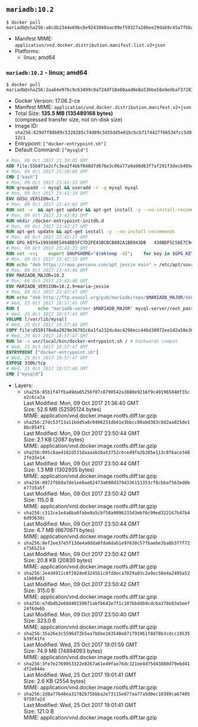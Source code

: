 ## `mariadb:10.2`

```console
$ docker pull mariadb@sha256:a8cdb2344e69bc8e9243860aac09ef59327a106ee29dab9c45a7fbba287ca607
```

-	Manifest MIME: `application/vnd.docker.distribution.manifest.list.v2+json`
-	Platforms:
	-	linux; amd64

### `mariadb:10.2` - linux; amd64

```console
$ docker pull mariadb@sha256:2aa64e976c9c63499c0a724df18e80aad0e8a53bbe58a9edbaf37283e4bd81c4
```

-	Docker Version: 17.06.2-ce
-	Manifest MIME: `application/vnd.docker.distribution.manifest.v2+json`
-	Total Size: **135.5 MB (135489168 bytes)**  
	(compressed transfer size, not on-disk size)
-	Image ID: `sha256:629d7f88b09c5328285c74d09c3d35dd5e61bcbcb71f4427f66534fcc5d012c1`
-	Entrypoint: `["docker-entrypoint.sh"]`
-	Default Command: `["mysqld"]`

```dockerfile
# Mon, 09 Oct 2017 21:30:05 GMT
ADD file:55b071e2cfc3ea2f4bbf048d7d676e3c06a77a9a98d63f7af291f3decb495ec8 in / 
# Mon, 09 Oct 2017 21:30:05 GMT
CMD ["bash"]
# Mon, 09 Oct 2017 23:41:33 GMT
RUN groupadd -r mysql && useradd -r -g mysql mysql
# Mon, 09 Oct 2017 23:41:34 GMT
ENV GOSU_VERSION=1.7
# Mon, 09 Oct 2017 23:42:02 GMT
RUN set -x 	&& apt-get update && apt-get install -y --no-install-recommends ca-certificates wget && rm -rf /var/lib/apt/lists/* 	&& wget -O /usr/local/bin/gosu "https://github.com/tianon/gosu/releases/download/$GOSU_VERSION/gosu-$(dpkg --print-architecture)" 	&& wget -O /usr/local/bin/gosu.asc "https://github.com/tianon/gosu/releases/download/$GOSU_VERSION/gosu-$(dpkg --print-architecture).asc" 	&& export GNUPGHOME="$(mktemp -d)" 	&& gpg --keyserver ha.pool.sks-keyservers.net --recv-keys B42F6819007F00F88E364FD4036A9C25BF357DD4 	&& gpg --batch --verify /usr/local/bin/gosu.asc /usr/local/bin/gosu 	&& rm -r "$GNUPGHOME" /usr/local/bin/gosu.asc 	&& chmod +x /usr/local/bin/gosu 	&& gosu nobody true 	&& apt-get purge -y --auto-remove ca-certificates wget
# Mon, 09 Oct 2017 23:42:03 GMT
RUN mkdir /docker-entrypoint-initdb.d
# Mon, 09 Oct 2017 23:42:27 GMT
RUN apt-get update && apt-get install -y --no-install-recommends 		apt-transport-https ca-certificates 		pwgen 	&& rm -rf /var/lib/apt/lists/*
# Mon, 09 Oct 2017 23:42:27 GMT
ENV GPG_KEYS=199369E5404BD5FC7D2FE43BCBCB082A1BB943DB 	430BDF5C56E7C94E848EE60C1C4CBDCDCD2EFD2A 	4D1BB29D63D98E422B2113B19334A25F8507EFA5
# Mon, 09 Oct 2017 23:42:33 GMT
RUN set -ex; 	export GNUPGHOME="$(mktemp -d)"; 	for key in $GPG_KEYS; do 		gpg --keyserver ha.pool.sks-keyservers.net --recv-keys "$key"; 	done; 	gpg --export $GPG_KEYS > /etc/apt/trusted.gpg.d/mariadb.gpg; 	rm -r "$GNUPGHOME"; 	apt-key list
# Mon, 09 Oct 2017 23:42:33 GMT
RUN echo "deb https://repo.percona.com/apt jessie main" > /etc/apt/sources.list.d/percona.list 	&& { 		echo 'Package: *'; 		echo 'Pin: release o=Percona Development Team'; 		echo 'Pin-Priority: 998'; 	} > /etc/apt/preferences.d/percona
# Mon, 09 Oct 2017 23:43:46 GMT
ENV MARIADB_MAJOR=10.2
# Mon, 09 Oct 2017 23:43:46 GMT
ENV MARIADB_VERSION=10.2.9+maria~jessie
# Mon, 09 Oct 2017 23:43:47 GMT
RUN echo "deb http://ftp.osuosl.org/pub/mariadb/repo/$MARIADB_MAJOR/debian jessie main" > /etc/apt/sources.list.d/mariadb.list 	&& { 		echo 'Package: *'; 		echo 'Pin: release o=MariaDB'; 		echo 'Pin-Priority: 999'; 	} > /etc/apt/preferences.d/mariadb
# Wed, 25 Oct 2017 18:57:45 GMT
RUN { 		echo "mariadb-server-$MARIADB_MAJOR" mysql-server/root_password password 'unused'; 		echo "mariadb-server-$MARIADB_MAJOR" mysql-server/root_password_again password 'unused'; 	} | debconf-set-selections 	&& apt-get update 	&& apt-get install -y 		"mariadb-server=$MARIADB_VERSION" 		percona-xtrabackup-24 		socat 	&& rm -rf /var/lib/apt/lists/* 	&& sed -ri 's/^user\s/#&/' /etc/mysql/my.cnf /etc/mysql/conf.d/* 	&& rm -rf /var/lib/mysql && mkdir -p /var/lib/mysql /var/run/mysqld 	&& chown -R mysql:mysql /var/lib/mysql /var/run/mysqld 	&& chmod 777 /var/run/mysqld 	&& find /etc/mysql/ -name '*.cnf' -print0 		| xargs -0 grep -lZE '^(bind-address|log)' 		| xargs -rt -0 sed -Ei 's/^(bind-address|log)/#&/' 	&& echo '[mysqld]\nskip-host-cache\nskip-name-resolve' > /etc/mysql/conf.d/docker.cnf
# Wed, 25 Oct 2017 18:57:45 GMT
VOLUME [/var/lib/mysql]
# Wed, 25 Oct 2017 18:57:46 GMT
COPY file:d559178e6a2929e36791c6a1fa232dc4ac4298ecc446d38972ee1d2a58e30621 in /usr/local/bin/ 
# Wed, 25 Oct 2017 18:57:47 GMT
RUN ln -s usr/local/bin/docker-entrypoint.sh / # backwards compat
# Wed, 25 Oct 2017 18:57:47 GMT
ENTRYPOINT ["docker-entrypoint.sh"]
# Wed, 25 Oct 2017 18:57:47 GMT
EXPOSE 3306/tcp
# Wed, 25 Oct 2017 18:57:48 GMT
CMD ["mysqld"]
```

-	Layers:
	-	`sha256:85b1f47fba49da65256f07c8790542a3880e9216f9c491965040f35ce2c6ca7a`  
		Last Modified: Mon, 09 Oct 2017 21:36:40 GMT  
		Size: 52.6 MB (52595124 bytes)  
		MIME: application/vnd.docker.image.rootfs.diff.tar.gzip
	-	`sha256:27dc53f13a11bdd5a8c0406231db61e3bbcc80abd383c8d2aa025de18bc854f1`  
		Last Modified: Mon, 09 Oct 2017 23:50:44 GMT  
		Size: 2.1 KB (2087 bytes)  
		MIME: application/vnd.docker.image.rootfs.diff.tar.gzip
	-	`sha256:095c8ae4182d531daaaab1ba53752c6ced9fe2b285e113c8f6ace3482fe35e14`  
		Last Modified: Mon, 09 Oct 2017 23:50:44 GMT  
		Size: 1.3 MB (1302935 bytes)  
		MIME: application/vnd.docker.image.rootfs.diff.tar.gzip
	-	`sha256:0972f6b9a7de1ee8ae02473a098d3794336153353cf8cbbaf563ed6be7735a5f`  
		Last Modified: Mon, 09 Oct 2017 23:50:42 GMT  
		Size: 115.0 B  
		MIME: application/vnd.docker.image.rootfs.diff.tar.gzip
	-	`sha256:c312ce1e4a8ba0fabe9a5cbf58a9096233d3ebf6c99ed322167b47b46d9363dc`  
		Last Modified: Mon, 09 Oct 2017 23:50:44 GMT  
		Size: 6.7 MB (6670671 bytes)  
		MIME: application/vnd.docker.image.rootfs.diff.tar.gzip
	-	`sha256:8ef2ee37e5f13de4a0dda0fda6dab1e97630c57fbaebe3ba8b3f7f72e756521a`  
		Last Modified: Mon, 09 Oct 2017 23:50:42 GMT  
		Size: 20.8 KB (20830 bytes)  
		MIME: application/vnd.docker.image.rootfs.diff.tar.gzip
	-	`sha256:2e4d4911c6f202de83245b1c8fddeca7029a03c2a9ec58e4a2495a52a1b68a91`  
		Last Modified: Mon, 09 Oct 2017 23:50:42 GMT  
		Size: 315.0 B  
		MIME: application/vnd.docker.image.rootfs.diff.tar.gzip
	-	`sha256:e7dbdb2e68d401596f1abfb642e7f1c1076bddb9cdcba378e83a5eef24f6de6b`  
		Last Modified: Mon, 09 Oct 2017 23:50:40 GMT  
		Size: 323.0 B  
		MIME: application/vnd.docker.image.rootfs.diff.tar.gzip
	-	`sha256:35a26e3c5596d72b5ea7bbbe163540e871791961f8d78b3cdcc19535b39f41fe`  
		Last Modified: Wed, 25 Oct 2017 19:01:59 GMT  
		Size: 74.9 MB (74894093 bytes)  
		MIME: application/vnd.docker.image.rootfs.diff.tar.gzip
	-	`sha256:3fe7e2769053322e8267a61e49fae76dc321ee4d75d43880d79ebd41df2e044e`  
		Last Modified: Wed, 25 Oct 2017 19:01:41 GMT  
		Size: 2.6 KB (2554 bytes)  
		MIME: application/vnd.docker.image.rootfs.diff.tar.gzip
	-	`sha256:2d8a77640ea31782b75bbba2e73115e877aa77a5d0ec10389ca6740597597a2d`  
		Last Modified: Wed, 25 Oct 2017 19:01:41 GMT  
		Size: 121.0 B  
		MIME: application/vnd.docker.image.rootfs.diff.tar.gzip
